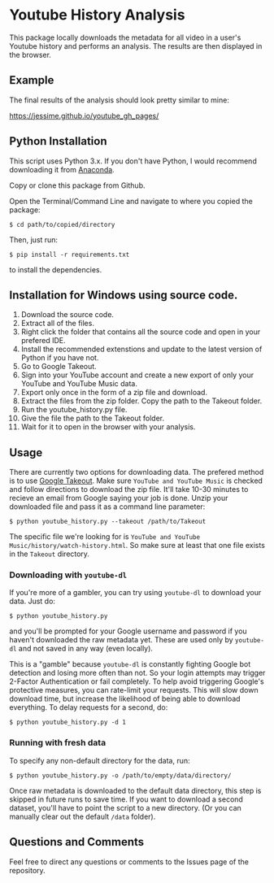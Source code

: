 # Youtube History Analysis

This package locally downloads the metadata for all video in a user's Youtube history and performs an analysis. The results are then displayed in the browser.

## Example

The final results of the analysis should look pretty similar to mine:

https://jessime.github.io/youtube_gh_pages/

## Python Installation
This script uses Python 3.x. If you don't have Python, I would recommend downloading it from [Anaconda](https://www.continuum.io/downloads).

Copy or clone this package from Github.

Open the Terminal/Command Line and navigate to where you copied the package:

    $ cd path/to/copied/directory

Then, just run:

    $ pip install -r requirements.txt

to install the dependencies.

## Installation for Windows using source code.
1) Download the source code.
2) Extract all of the files.
3) Right click the folder that contains all the source code and open in your prefered IDE.
4) Install the recommended extenstions and update to the latest version of Python if you have not.
5) Go to Google Takeout.
6) Sign into your YouTube account and create a new export of only your YouTube and YouTube Music data.
7) Export only once in the form of a zip file and download.
8) Extract the files from the zip folder. Copy the path to the Takeout folder.
9) Run the youtube_history.py file.
10) Give the file the path to the Takeout folder.
11) Wait for it to open in the browser with your analysis.


## Usage

There are currently two options for downloading data.
The prefered method is to use [Google Takeout](https://takeout.google.com/).
Make sure `YouTube and YouTube Music` is checked and follow directions to download the zip file.
It'll take 10-30 minutes to recieve an email from Google saying your job is done.
Unzip your downloaded file and pass it as a command line parameter:

    $ python youtube_history.py --takeout /path/to/Takeout
    
The specific file we're looking for is `YouTube and YouTube Music/history/watch-history.html`.
So make sure at least that one file exists in the `Takeout` directory.
    
### Downloading with `youtube-dl`
If you're more of a gambler, you can try using `youtube-dl` to download your data.
Just do:

    $ python youtube_history.py

and you'll be prompted for your Google username and password if you haven't downloaded the raw metadata yet.
These are used only by `youtube-dl` and not saved in any way (even locally).

This is a "gamble" because `youtube-dl` is constantly fighting Google bot detection and losing more often than not.
So your login attempts may trigger 2-Factor Authentication or fail completely.
To help avoid triggering Google's protective measures, you can rate-limit your requests.
This will slow down download time, but increase the likelihood of being able to download everything.
To delay requests for a second, do:

    $ python youtube_history.py -d 1

### Running with fresh data

To specify any non-default directory for the data, run:

    $ python youtube_history.py -o /path/to/empty/data/directory/

Once raw metadata is downloaded to the default data directory, this step is skipped in future runs to save time.
If you want to download a second dataset, you'll have to point the script to a new directory.
(Or you can manually clear out the default `/data` folder). 

## Questions and Comments

Feel free to direct any questions or comments to the Issues page of the repository.

